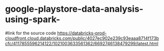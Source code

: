 # google-playstore-data-analysis-using-spark-

#link for the source code 
https://databricks-prod-cloudfront.cloud.databricks.com/public/4027ec902e239c93eaaa8714f173bcfc/4117855596214122/1021003633561362/6692746138479299/latest.html
